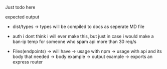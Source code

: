 Just todo here

expected output

- dist/types -> types will be compiled to docs as seperate MD file

- auth
  i dont think i will ever make this, but just in case i would make a ban-ip temp for someone who spam api more than 30 req/s
  
- Files(endpoints) -> will have -> usage with npm
                                -> usage with api and its body that needed
                                -> body example
                                -> output example
                                -> exports an express router
